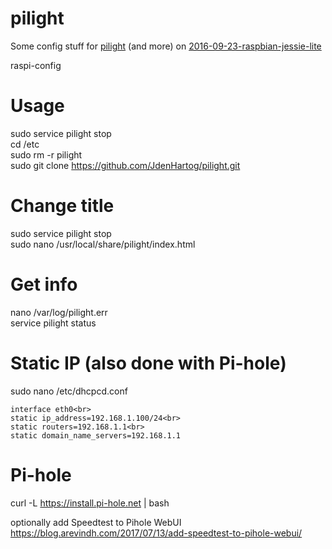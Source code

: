 # pilight
Some config stuff for [pilight](https://www.pilight.org) (and more) on [2016-09-23-raspbian-jessie-lite](https://www.raspberrypi.org/downloads/raspbian/)

raspi-config

# Usage
sudo service pilight stop<br>
cd /etc<br>
sudo rm -r pilight<br>
sudo git clone https://github.com/JdenHartog/pilight.git<br>

# Change title
sudo service pilight stop<br>
sudo nano /usr/local/share/pilight/index.html

# Get info
nano /var/log/pilight.err<br>
service pilight status<br>

# Static IP (also done with Pi-hole)
sudo nano /etc/dhcpcd.conf
```
interface eth0<br>
static ip_address=192.168.1.100/24<br>
static routers=192.168.1.1<br>
static domain_name_servers=192.168.1.1
```

# Pi-hole
curl -L https://install.pi-hole.net | bash

optionally add Speedtest to Pihole WebUI<br>
https://blog.arevindh.com/2017/07/13/add-speedtest-to-pihole-webui/
